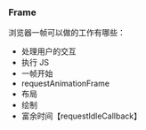 

### Frame

浏览器一帧可以做的工作有哪些：

- 处理用户的交互
- 执行 JS
- 一帧开始
- requestAnimationFrame
- 布局
- 绘制
- 富余时间【requestIdleCallback】